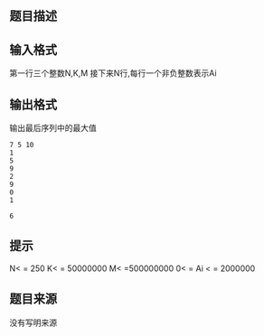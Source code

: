 


## 题目描述
## 输入格式
第一行三个整数N,K,M
接下来N行,每行一个非负整数表示Ai
## 输出格式
输出最后序列中的最大值

```input1
7 5 10
1
5
9
2
9
0
1

```
```output1
6
```

## 提示
N< = 250
K< = 50000000
M< =500000000
0< = Ai < = 2000000
## 题目来源
没有写明来源


